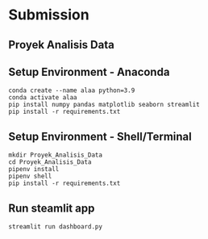 # Submission

## Proyek Analisis Data
## Setup Environment - Anaconda
```
conda create --name alaa python=3.9
conda activate alaa
pip install numpy pandas matplotlib seaborn streamlit
pip install -r requirements.txt
```

## Setup Environment - Shell/Terminal
```
mkdir Proyek_Analisis_Data
cd Proyek_Analisis_Data
pipenv install
pipenv shell
pip install -r requirements.txt
```

## Run steamlit app
```
streamlit run dashboard.py
```
